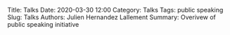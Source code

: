 Title: Talks
Date: 2020-03-30 12:00
Category: Talks
Tags: public speaking
Slug: Talks
Authors: Julien Hernandez Lallement
Summary: Overivew of public speaking initiative